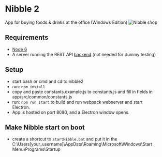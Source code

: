 # Nibble 2
App for buying foods &amp; drinks at the office (Windows Edition)
![Nibble shop](http://i.imgur.com/1ItEFrd.png "Main shop view")

## Requirements
- [Node 6](https://nodejs.org/en/)
- A server running the REST API [backend](https://github.com/dotKom/onlineweb4/tree/develop/apps/shop) (not needed for dummy testing)

## Setup
- start bash or cmd and cd to nibble2
- run: `npm install`
- copy and paste constants.example.js to constants.js and fill in fields in app/src/common/constants.js
- run: `npm run start` to build and run webpack webserver and start Electron.
- App is hosted on port 8080, and a Electron window opens.

## Make Nibble start on boot

- create a shortcut to `startNibble.bat` and put it in the C:\Users\[your_username]\AppData\Roaming\Microsoft\Windows\Start Menu\Programs\Startup